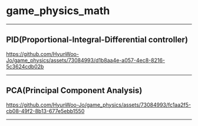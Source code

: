 # game_physics_math

***
## PID(Proportional-Integral-Differential controller)

https://github.com/HyunWoo-Jo/game_physics/assets/73084993/d1b8aa4e-a057-4ec8-8216-5c3624cdb02b

***
## PCA(Principal Component Analysis)

https://github.com/HyunWoo-Jo/game_physics/assets/73084993/fc1aa2f5-cb08-49f2-8b13-677e5ebb1550

***
